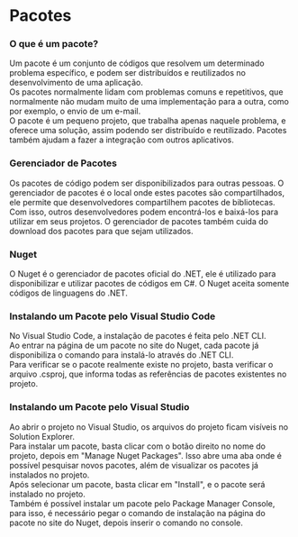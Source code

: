 # Pacotes

### O que é um pacote?

Um pacote é um conjunto de códigos que resolvem um determinado problema específico, e podem ser distribuídos e reutilizados no desenvolvimento de uma aplicação.  
Os pacotes normalmente lidam com problemas comuns e repetitivos, que normalmente não mudam muito de uma implementação para a outra, como por exemplo, o envio de um e-mail.  
O pacote é um pequeno projeto, que trabalha apenas naquele problema, e oferece uma solução, assim podendo ser distribuído e reutilizado. Pacotes também ajudam a fazer a integração com outros aplicativos.

### Gerenciador de Pacotes

Os pacotes de código podem ser disponibilizados para outras pessoas. O gerenciador de pacotes é o local onde estes pacotes são compartilhados, ele permite que desenvolvedores compartilhem pacotes de bibliotecas. Com isso, outros desenvolvedores podem encontrá-los e baixá-los para utilizar em seus projetos. O gerenciador de pacotes também cuida do download dos pacotes para que sejam utilizados.

### Nuget

O Nuget é o gerenciador de pacotes oficial do .NET, ele é utilizado para disponibilizar e utilizar pacotes de códigos em C#. O Nuget aceita somente códigos de linguagens do .NET.

### Instalando um Pacote pelo Visual Studio Code

No Visual Studio Code, a instalação de pacotes é feita pelo .NET CLI.  
Ao entrar na página de um pacote no site do Nuget, cada pacote já disponibiliza o comando para instalá-lo através do .NET CLI.  
Para verificar se o pacote realmente existe no projeto, basta verificar o arquivo .csproj, que informa todas as referências de pacotes existentes no projeto.

### Instalando um Pacote pelo Visual Studio

Ao abrir o projeto no Visual Studio, os arquivos do projeto ficam visíveis no Solution Explorer.  
Para instalar um pacote, basta clicar com o botão direito no nome do projeto, depois em "Manage Nuget Packages". Isso abre uma aba onde é possível pesquisar novos pacotes, além de visualizar os pacotes já instalados no projeto.  
Após selecionar um pacote, basta clicar em "Install", e o pacote será instalado no projeto.  
Também é possível instalar um pacote pelo Package Manager Console, para isso, é necessário pegar o comando de instalação na página do pacote no site do Nuget, depois inserir o comando no console.